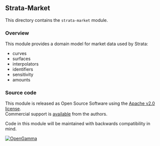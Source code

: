 Strata-Market
---------------
This directory contains the `strata-market` module.

### Overview

This module provides a domain model for market data used by Strata:

* curves
* surfaces
* interpolators
* identifiers
* sensitivity
* amounts


### Source code

This module is released as Open Source Software using the
[Apache v2.0 license](http://www.apache.org/licenses/LICENSE-2.0.html).  
Commercial support is [available](http://www.opengamma.com/) from the authors.

Code in this module will be maintained with backwards compatibility in mind.

[![OpenGamma](http://developers.opengamma.com/res/display/default/chrome/masthead_logo.png "OpenGamma")](http://www.opengamma.com)
